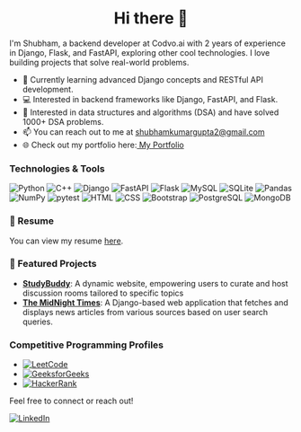 <h1 align="center">Hi there 👋</h1>

I'm Shubham, a backend developer at Codvo.ai with 2 years of experience in Django, Flask, and FastAPI, exploring other cool technologies. I love building projects that solve real-world problems.

- 🌱 Currently learning advanced Django concepts and RESTful API development.
- 💻 Interested in backend frameworks like Django, FastAPI, and Flask.
- 🧩 Interested in data structures and algorithms (DSA) and have solved 1000+ DSA problems.
- 📫 You can reach out to me at shubhamkumargupta2@gmail.com
- 🌐 Check out my portfolio here:[ My Portfolio](https://sshubham07.github.io/)
  
### Technologies & Tools
![Python](https://img.shields.io/badge/-Python-3776AB?logo=python&logoColor=white)
![C++](https://img.shields.io/badge/-C++-00599C?logo=c%2B%2B&logoColor=white)
![Django](https://img.shields.io/badge/-Django-092E20?logo=django&logoColor=white)
![FastAPI](https://img.shields.io/badge/-FastAPI-009688?logo=fastapi&logoColor=white)
![Flask](https://img.shields.io/badge/-Flask-000000?logo=flask&logoColor=white)
![MySQL](https://img.shields.io/badge/-MySQL-4479A1?logo=mysql&logoColor=white)
![SQLite](https://img.shields.io/badge/-SQLite-003B57?logo=sqlite&logoColor=white)
![Pandas](https://img.shields.io/badge/-Pandas-150458?logo=pandas&logoColor=white)
![NumPy](https://img.shields.io/badge/-NumPy-013243?logo=numpy&logoColor=white)
![pytest](https://img.shields.io/badge/-pytest-0A9EDC?logo=pytest&logoColor=white)
![HTML](https://img.shields.io/badge/-HTML5-E34F26?style=flat)
![CSS](https://img.shields.io/badge/-CSS3-1572B6?style=flat)
![Bootstrap](https://img.shields.io/badge/-Bootstrap-7952B3?style=flat)
![PostgreSQL](https://img.shields.io/badge/-PostgreSQL-336791?style=flat)
![MongoDB](https://img.shields.io/badge/-MongoDB-47A248?style=flat)
### 📄 Resume
You can view my resume [here](https://drive.google.com/file/d/1EkrAcT0zCee0D-ZRDStp88wLAee1oM0K/view?usp=sharing).


### 🚀 Featured Projects
- [**StudyBuddy**](https://github.com/sshubham07/StudyBud): A dynamic website, empowering users to curate and host discussion rooms tailored to specific topics
- [**The MidNight Times**](https://github.com/sshubham07/the-midnight-times): A Django-based web application that fetches and displays news articles from various sources based on user search queries.

### Competitive Programming Profiles
- [![LeetCode](https://img.shields.io/badge/-LeetCode-FFA116?logo=leetcode&logoColor=black)](https://leetcode.com/u/shubhamkumargupta2_gmail_com/)
- [![GeeksforGeeks](https://img.shields.io/badge/-GeeksforGeeks-0F9D58?logo=geeksforgeeks&logoColor=white)](https://www.geeksforgeeks.org/user/shubhamkumargupta2/)
- [![HackerRank](https://img.shields.io/badge/-HackerRank-2EC866?logo=hackerrank&logoColor=white)](https://www.hackerrank.com/profile/shubhamkumargup2)

Feel free to connect or reach out!

[![LinkedIn](https://img.shields.io/badge/-LinkedIn-0077B5?logo=linkedin&logoColor=white)](https://www.linkedin.com/in/shubham-kumar-gupta-25a028182/)
